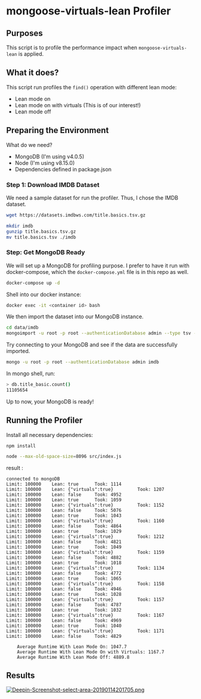 # mongoose-virtuals-lean Profiler

## Purposes

This script is to profile the performance impact when `mongoose-virtuals-lean` is applied.

## What it does?

This script run profiles the `find()` operation with different lean mode:

* Lean mode on
* Lean mode on with virtuals (This is of our interest!)
* Lean mode off

## Preparing the Environment

What do we need?

* MongoDB (I'm using v4.0.5)
* Node (I'm using v8.15.0)
* Dependencies defined in package.json

### Step 1: Download IMDB Dataset

We need a sample dataset for run the profiler. Thus, I chose the IMDB dataset.

```sh
wget https://datasets.imdbws.com/title.basics.tsv.gz

mkdir imdb
gunzip title.basics.tsv.gz
mv title.basics.tsv ./imdb
```

### Step: Get MongoDB Ready

We will set up a MongoDB for profiling purpose. I prefer to have it run with docker-compose, which the `docker-compose.yml` file is in this repo as well. 

```sh
docker-compose up -d
```

Shell into our docker instance:

```sh
docker exec -it <container id> bash
```

We then import the dataset into our MongoDB instance.

```sh
cd data/imdb
mongoimport -u root -p root --authenticationDatabase admin --type tsv --headerline --db imdb --file ./title.basics.tsv
```

Try connecting to your MongoDB and see if the data are successfully imported.
```sh
mongo -u root -p root --authenticationDatabase admin imdb
```

In mongo shell, run:
```sh
> db.title_basic.count()
11105654
```

Up to now, your MongoDB is ready!

## Running the Profiler

Install all necessary dependencies:
```
npm install
```

```sh
node --max-old-space-size=8096 src/index.js
```
result :
```log
connected to mongoDB
Limit: 100000    Lean: true      Took: 1114
Limit: 100000    Lean: {"virtuals":true}         Took: 1207
Limit: 100000    Lean: false     Took: 4952
Limit: 100000    Lean: true      Took: 1059
Limit: 100000    Lean: {"virtuals":true}         Took: 1152
Limit: 100000    Lean: false     Took: 5076
Limit: 100000    Lean: true      Took: 1043
Limit: 100000    Lean: {"virtuals":true}         Took: 1160
Limit: 100000    Lean: false     Took: 4864
Limit: 100000    Lean: true      Took: 1029
Limit: 100000    Lean: {"virtuals":true}         Took: 1212
Limit: 100000    Lean: false     Took: 4821
Limit: 100000    Lean: true      Took: 1049
Limit: 100000    Lean: {"virtuals":true}         Took: 1159
Limit: 100000    Lean: false     Took: 4882
Limit: 100000    Lean: true      Took: 1018
Limit: 100000    Lean: {"virtuals":true}         Took: 1134
Limit: 100000    Lean: false     Took: 4772
Limit: 100000    Lean: true      Took: 1065
Limit: 100000    Lean: {"virtuals":true}         Took: 1158
Limit: 100000    Lean: false     Took: 4946
Limit: 100000    Lean: true      Took: 1028
Limit: 100000    Lean: {"virtuals":true}         Took: 1157
Limit: 100000    Lean: false     Took: 4787
Limit: 100000    Lean: true      Took: 1032
Limit: 100000    Lean: {"virtuals":true}         Took: 1167
Limit: 100000    Lean: false     Took: 4969
Limit: 100000    Lean: true      Took: 1040
Limit: 100000    Lean: {"virtuals":true}         Took: 1171
Limit: 100000    Lean: false     Took: 4829

    Average Runtime With Lean Mode On: 1047.7 
    Average Runtime With Lean Mode On with Virtuals: 1167.7 
    Average Runtime With Lean Mode Off: 4889.8
```

## Results
[![Deepin-Screenshot-select-area-20190114201705.png](https://i.postimg.cc/bvSJdFMc/Deepin-Screenshot-select-area-20190114201705.png)](https://postimg.cc/8FDD0wNt)
